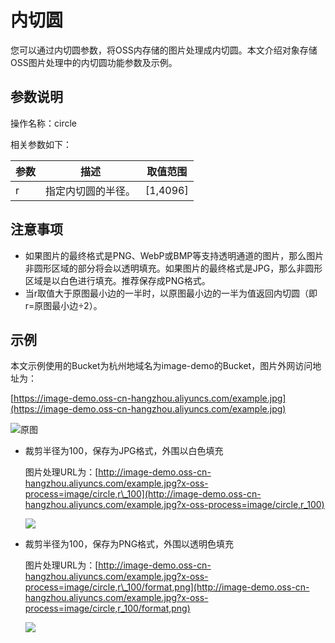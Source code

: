 # 内切圆

您可以通过内切圆参数，将OSS内存储的图片处理成内切圆。本文介绍对象存储OSS图片处理中的内切圆功能参数及示例。

## 参数说明

操作名称：circle

相关参数如下：

|参数|描述|取值范围|
|--|--|----|
|r|指定内切圆的半径。|\[1,4096\]|

## 注意事项

-   如果图片的最终格式是PNG、WebP或BMP等支持透明通道的图片，那么图片非圆形区域的部分将会以透明填充。如果图片的最终格式是JPG，那么非圆形区域是以白色进行填充。推荐保存成PNG格式。
-   当r取值大于原图最小边的一半时，以原图最小边的一半为值返回内切圆（即r=原图最小边÷2）。

## 示例

本文示例使用的Bucket为杭州地域名为image-demo的Bucket，图片外网访问地址为：

[https://image-demo.oss-cn-hangzhou.aliyuncs.com/example.jpg](https://image-demo.oss-cn-hangzhou.aliyuncs.com/example.jpg)

![原图 ](https://static-aliyun-doc.oss-cn-hangzhou.aliyuncs.com/assets/img/zh-CN/7289459951/p139183.png)

-   裁剪半径为100，保存为JPG格式，外围以白色填充

    图片处理URL为：[http://image-demo.oss-cn-hangzhou.aliyuncs.com/example.jpg?x-oss-process=image/circle,r\_100](http://image-demo.oss-cn-hangzhou.aliyuncs.com/example.jpg?x-oss-process=image/circle,r_100)

    ![](https://static-aliyun-doc.oss-cn-hangzhou.aliyuncs.com/assets/img/zh-CN/1032359951/p2477.jpg)

-   裁剪半径为100，保存为PNG格式，外围以透明色填充

    图片处理URL为：[http://image-demo.oss-cn-hangzhou.aliyuncs.com/example.jpg?x-oss-process=image/circle,r\_100/format,png](http://image-demo.oss-cn-hangzhou.aliyuncs.com/example.jpg?x-oss-process=image/circle,r_100/format,png)

    ![](https://static-aliyun-doc.oss-cn-hangzhou.aliyuncs.com/assets/img/zh-CN/2032359951/p2478.png)


